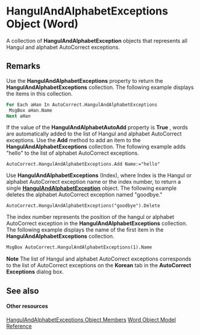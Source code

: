 
# HangulAndAlphabetExceptions Object (Word)

A collection of  **HangulAndAlphabetException** objects that represents all Hangul and alphabet AutoCorrect exceptions.


## Remarks

Use the  **HangulAndAlphabetExceptions** property to return the **HangulAndAlphabetExceptions** collection. The following example displays the items in this collection.


```vb
For Each aHan In AutoCorrect.HangulAndAlphabetExceptions 
 MsgBox aHan.Name 
Next aHan
```

If the value of the  **HangulAndAlphabetAutoAdd** property is **True** , words are automatically added to the list of Hangul and alphabet AutoCorrect exceptions. Use the **Add** method to add an item to the **HangulAndAlphabetExceptions** collection. The following example adds "hello" to the list of alphabet AutoCorrect exceptions.




```
AutoCorrect.HangulAndAlphabetExceptions.Add Name:="hello"
```

Use  **HangulAndAlphabetExceptions** (Index), where Index is the Hangul or alphabet AutoCorrect exception name or the index number, to return a single **[HangulAndAlphabetException](f383505b-1f98-117c-e170-606403ad1508.md)** object. The following example deletes the alphabet AutoCorrect exception named "goodbye."




```
AutoCorrect.HangulAndAlphabetExceptions("goodbye").Delete
```

The index number represents the position of the hangul or alphabet AutoCorrect exception in the  **HangulAndAlphabetExceptions** collection. The following example displays the name of the first item in the **HangulAndAlphabetExceptions** collection.




```vb
MsgBox AutoCorrect.HangulAndAlphabetExceptions(1).Name
```


 **Note**  The list of Hangul and alphabet AutoCorrect exceptions corresponds to the list of AutoCorrect exceptions on the  **Korean** tab in the **AutoCorrect Exceptions** dialog box.


## See also


#### Other resources


[HangulAndAlphabetExceptions Object Members](9b084f40-dc31-1809-ea89-45d16f6a2356.md)
[Word Object Model Reference](http://msdn.microsoft.com/library/be452561-b436-bb9b-6f94-3faa9a74a6fd%28Office.15%29.aspx)
